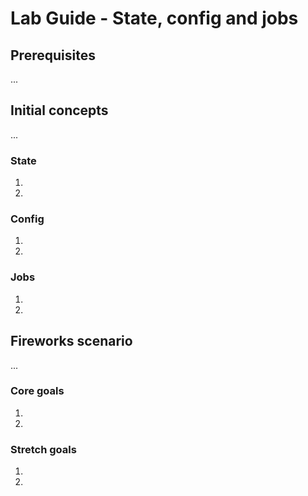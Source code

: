 # Lab Guide - State, config and jobs

## Prerequisites
...

## Initial concepts
...

### State

1. 
2. 

### Config

1. 
2. 

### Jobs

1. 
2. 

## Fireworks scenario
...

### Core goals

1. 
2. 

### Stretch goals

1. 
2. 
